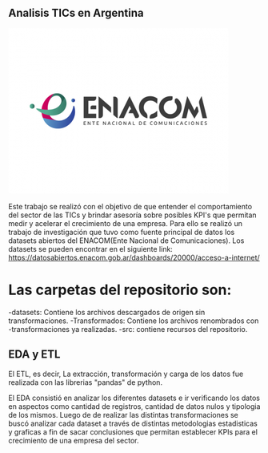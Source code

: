 ## Analisis TICs en Argentina

![image](enacom.png)

Este trabajo se realizó con el objetivo de que entender el comportamiento del sector de las TICs y brindar asesoría sobre posibles KPI's que permitan medir y acelerar el crecimiento de una empresa.
Para ello se realizó un trabajo de investigación que tuvo como fuente principal de datos los datasets abiertos del ENACOM(Ente Nacional de Comunicaciones). Los datasets se pueden encontrar en el siguiente link: https://datosabiertos.enacom.gob.ar/dashboards/20000/acceso-a-internet/

# Las carpetas del repositorio son:
-datasets: Contiene los archivos descargados de origen sin transformaciones.
-Transformados: Contiene los archivos renombrados con -transformaciones ya realizadas.
-src: contiene recursos del repositorio.

## EDA y ETL

El ETL, es decir, La extracción, transformación y carga de los datos fue realizada con las librerias "pandas" de python. 

El EDA consistió en analizar los diferentes datasets e ir verificando los datos en aspectos como cantidad de registros, cantidad de datos nulos y tipologia de los mismos. Luego de de realizar las distintas transformaciones se buscó analizar cada dataset a través de distintas metodologias estadisticas y graficas a fin de sacar conclusiones que permitan establecer KPIs para el crecimiento de una empresa del sector.
